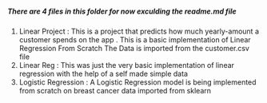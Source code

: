 <h5>There are 4 files in this folder for now exculding the readme.md file </h5>
<ol>
  <li>Linear Project : This is a project that predicts how much yearly-amount a customer spends on the app . This is a basic implementation of Linear Regression From Scratch The Data is imported from the customer.csv file </li>
  <li>Linear Reg : This was just the very basic implementation of linear regression with the help of a self made simple data </li>
  <li>Logistic Regression : A Logistic Regression model is being implemented from scratch on breast cancer data imported from sklearn</li>
</ol>
